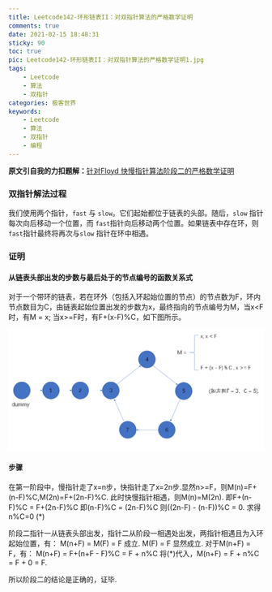 ```yaml
---
title: Leetcode142-环形链表II：对双指针算法的严格数学证明
comments: true
date: 2021-02-15 18:48:31
sticky: 90
toc: true
pic: Leetcode142-环形链表II：对双指针算法的严格数学证明1.jpg
tags:
	- Leetcode
	- 算法
	- 双指针
categories: 极客世界
keywords: 
	- Leetcode
	- 算法
	- 双指针
	- 编程
---
```


**原文引自我的力扣题解：**[针对Floyd 快慢指针算法阶段二的严格数学证明](https://leetcode-cn.com/problems/linked-list-cycle-ii/solution/zhen-dui-floyd-kuai-man-zhi-zhen-suan-fa-jie-duan-/)



### 双指针解法过程

我们使用两个指针，`fast` 与 `slow`。它们起始都位于链表的头部。随后，`slow` 指针每次向后移动一个位置，而 `fast`指针向后移动两个位置。如果链表中存在环，则 `fast`指针最终将再次与`slow` 指针在环中相遇。 

### 证明

#### 从链表头部出发的步数与最后处于的节点编号的函数关系式

对于一个带环的链表，若在环外（包括入环起始位置的节点）的节点数为F，环内节点数目为C，由链表起始位置出发的步数为x，最终指向的节点编号为M，当x<F时，有M = x; 当x>=F时，有F+(x-F)%C，如下图所示。

![](Leetcode142-环形链表II：对双指针算法的严格数学证明/Leetcode142-环形链表II：对双指针算法的严格数学证明2.png)

#### 步骤

在第一阶段中，慢指针走了x=n步，快指针走了x=2n步.显然n>=F，则M(n)=F+(n-F)%C,M(2n)=F+(2n-F)%C.
此时快慢指针相遇，则M(n)=M(2n).
即F+(n-F)%C = F+(2n-F)%C
即(n-F)%C = (2n-F)%C
则((2n-F) - (n-F))%C = 0.
求得 n%C=0 (*)

阶段二指针一从链表头部出发，指针二从阶段一相遇处出发，两指针相遇且为入环起始位置，有：
M(n+F) = M(F) = F 成立.
M(F) = F 显然成立.
对于M(n+F) = F，有：
M(n+F) = F+(n+F - F)%C = F + n%C
将(*)代入，M(n+F) = F + n%C = F + 0 = F.

所以阶段二的结论是正确的，证毕.
